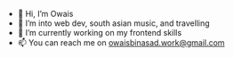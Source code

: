- 👋 Hi, I’m Owais
- 👀 I’m into web dev, south asian music, and travelling
- 🌱 I’m currently working on my frontend skills
- 📫 You can reach me on owaisbinasad.work@gmail.com

<!---
owais2399/owais2399 is a ✨ special ✨ repository because its `README.md` (this file) appears on your GitHub profile.
You can click the Preview link to take a look at your changes.
--->
